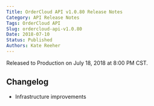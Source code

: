 ```yaml
---
Title: OrderCloud API v1.0.80 Release Notes
Category: API Release Notes
Tags: OrderCloud API
Slug: ordercloud-api-v1.0.80
Date: 2018-07-10
Status: Published
Authors: Kate Reeher
---
```


Released to Production on July 18, 2018 at 8:00 PM CST.

## Changelog

- Infrastructure improvements

